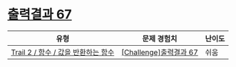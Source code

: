 # [출력결과 67](https://en.codetree.ai/trails/complete/curated-cards/challenge-reading-k201821)

|유형|문제 경험치|난이도|
|---|---|---|
|[Trail 2 / 함수 / 값을 반환하는 함수](https://www.codetree.ai/trail-info/novice-mid/)|[[Challenge]출력결과 67](https://www.codetree.ai/trails/complete/curated-cards/challenge-reading-k201821/)|쉬움|

